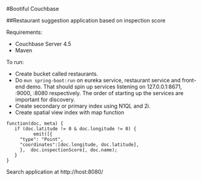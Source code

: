 #Bootiful Couchbase

##Restaurant suggestion application based on inspection score

Requirements:
* Couchbase Server 4.5
* Maven

To run:
* Create bucket called restaurants.
* Do ```mvn spring-boot:run``` on eureka service, restaurant service and front-end demo. That should spin up services listening on 
127.0.0.1:8671, :9000, :8080 respectively. The order of starting up the services are important for discovery.
* Create secondary or primary index using N1QL and 2i.
* Create spatial view index with map function

~~~~ 
function(doc, meta) {
   if (doc.latitude != 0 & doc.longitude != 0) {
          emit([{
     "type": "Point",
     "coordinates":[doc.longitude, doc.latitude],
     },  doc.inspectionScore], doc.name);
   }
}
~~~~ 
Search application at http://host:8080/
